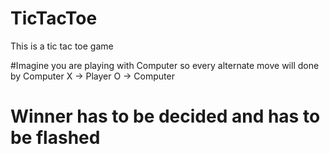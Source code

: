 # TicTacToe
This is a tic tac toe game

#Imagine you are playing with Computer so every alternate move will done by Computer
   X -> Player
   O -> Computer
   
# Winner has to be decided and has to be flashed


